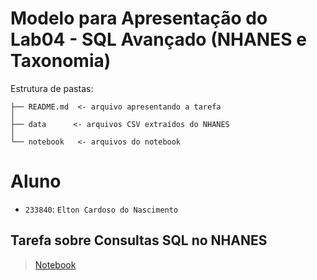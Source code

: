 # Modelo para Apresentação do Lab04 - SQL Avançado (NHANES e Taxonomia)

Estrutura de pastas:

~~~
├── README.md  <- arquivo apresentando a tarefa
│
├── data      <- arquivos CSV extraídos do NHANES
│
└── notebook   <- arquivos do notebook
~~~

# Aluno
* `233840`: `Elton Cardoso do Nascimento`

## Tarefa sobre Consultas SQL no NHANES

> [Notebook](notebook/lab04-sql-advanced.ipynb)
